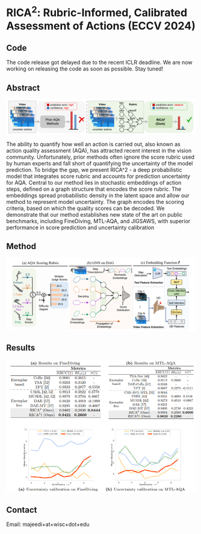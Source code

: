 # RICA<sup>2</sup>: Rubric-Informed, Calibrated Assessment of Actions (ECCV 2024)
## Code
The code release got delayed due to the recent ICLR deadline. We are now working on releasing the code as soon as possible. Stay tuned!
  
## Abstract

![Teaser figure](assets/teaser_fig.png)
  
The ability to quantify how well an action is carried out, also known as action quality assessment (AQA), has attracted recent interest in the vision community. Unfortunately, prior methods often ignore the score rubric used by human experts and fall short of quantifying the uncertainty of the model prediction. To bridge the gap, we present RICA^2 - a deep probabilistic model that integrates score rubric and accounts for prediction uncertainty for AQA. Central to our method lies in stochastic embeddings of action steps, defined on a graph structure that encodes the score rubric. The embeddings spread probabilistic density in the latent space and allow our method to represent model uncertainty. The graph encodes the scoring criteria, based on which the quality scores can be decoded. We demonstrate that our method establishes new state of the art on public benchmarks, including FineDiving, MTL-AQA, and JIGSAWS, with superior performance in score prediction and uncertainty calibration

## Method 
  
![Main method figure](assets/method_fig.png)



## Results


![Result figure](assets/results_fig.png)


## Contact
Email: majeedi+at+wisc+dot+edu
